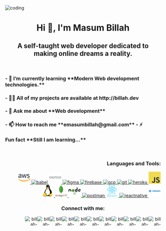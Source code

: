 <img align="center" alt="coding" width="900" src="https://camo.githubusercontent.com/7de37139d0b4c1ce40865e799b446c0e963a3dd8fb68d239707237c40604fa3d/68747470733a2f2f63646e2e6472696262626c652e636f6d2f75736572732f3733303730332f73637265656e73686f74732f363538313234332f6176656e746f2e676966">
<h1 align="center" width="80px">Hi 👋, I'm Masum Billah</h1>
<h2 align="center">A self-taught web developer dedicated to making online dreams a reality.</h2>
<br/>
<h3 align="center"></h3>
<h3>- 🌱 I’m currently learning **Modern Web development technologies.**</h3>
<h3>- 👨‍💻 All of my projects are available at http://billah.dev</h3>
<h3> - 💬 Ask me about **Web development**</h3>
<h3>- 📫 How to reach me **emasumbillah@gmail.com** - ⚡</h3>
<h3>Fun fact **Still I am learning...**</h3>
<br/>
<h3 align="right">Languages and Tools:</h3>
<p align="right">
  <a href="https://aws.amazon.com" target="_blank" rel="noreferrer">
    <img
      src="https://raw.githubusercontent.com/devicons/devicon/master/icons/amazonwebservices/amazonwebservices-original-wordmark.svg"
      alt="aws"
      width="40"
      height="40"
    />
  </a>
  <a href="https://babeljs.io/" target="_blank" rel="noreferrer">
    <img
      src="https://www.vectorlogo.zone/logos/babeljs/babeljs-icon.svg"
      alt="babel"
      width="40"
      height="40"
    />
  </a>
  <a href="https://expressjs.com" target="_blank" rel="noreferrer">
    <img
      src="https://raw.githubusercontent.com/devicons/devicon/master/icons/express/express-original-wordmark.svg"
      alt="express"
      width="40"
      height="40"
    />
  </a>
  <a href="https://www.figma.com/" target="_blank" rel="noreferrer">
    <img
      src="https://www.vectorlogo.zone/logos/figma/figma-icon.svg"
      alt="figma"
      width="40"
      height="40"
    />
  </a>
  <a href="https://firebase.google.com/" target="_blank" rel="noreferrer">
    <img
      src="https://www.vectorlogo.zone/logos/firebase/firebase-icon.svg"
      alt="firebase"
      width="40"
      height="40"
    />
  </a>
  <a href="https://cloud.google.com" target="_blank" rel="noreferrer">
    <img
      src="https://www.vectorlogo.zone/logos/google_cloud/google_cloud-icon.svg"
      alt="gcp"
      width="40"
      height="40"
    />
  </a>
  <a href="https://git-scm.com/" target="_blank" rel="noreferrer">
    <img
      src="https://www.vectorlogo.zone/logos/git-scm/git-scm-icon.svg"
      alt="git"
      width="40"
      height="40"
    />
  </a>
  <a href="https://heroku.com" target="_blank" rel="noreferrer">
    <img
      src="https://www.vectorlogo.zone/logos/heroku/heroku-icon.svg"
      alt="heroku"
      width="40"
      height="40"
    />
  </a>
  <a
    href="https://developer.mozilla.org/en-US/docs/Web/JavaScript"
    target="_blank"
    rel="noreferrer"
  >
    <img
      src="https://raw.githubusercontent.com/devicons/devicon/master/icons/javascript/javascript-original.svg"
      alt="javascript"
      width="40"
      height="40"
    />
  </a>
  <a href="https://www.linux.org/" target="_blank" rel="noreferrer">
    <img
      src="https://raw.githubusercontent.com/devicons/devicon/master/icons/linux/linux-original.svg"
      alt="linux"
      width="40"
      height="40"
    />
  </a>
  <a href="https://www.mongodb.com/" target="_blank" rel="noreferrer">
    <img
      src="https://raw.githubusercontent.com/devicons/devicon/master/icons/mongodb/mongodb-original-wordmark.svg"
      alt="mongodb"
      width="40"
      height="40"
    />
  </a>
  <a href="https://nodejs.org" target="_blank" rel="noreferrer">
    <img
      src="https://raw.githubusercontent.com/devicons/devicon/master/icons/nodejs/nodejs-original-wordmark.svg"
      alt="nodejs"
      width="40"
      height="40"
    />
  </a>
  <a href="https://postman.com" target="_blank" rel="noreferrer">
    <img
      src="https://www.vectorlogo.zone/logos/getpostman/getpostman-icon.svg"
      alt="postman"
      width="40"
      height="40"
    />
  </a>
  <a href="https://reactjs.org/" target="_blank" rel="noreferrer">
    <img
      src="https://raw.githubusercontent.com/devicons/devicon/master/icons/react/react-original-wordmark.svg"
      alt="react"
      width="40"
      height="40"
    />
  </a>
  <a href="https://reactnative.dev/" target="_blank" rel="noreferrer">
    <img
      src="https://reactnative.dev/img/header_logo.svg"
      alt="reactnative"
      width="40"
      height="40"
    />
  </a>
  <a href="https://webpack.js.org" target="_blank" rel="noreferrer">
    <img
      src="https://raw.githubusercontent.com/devicons/devicon/d00d0969292a6569d45b06d3f350f463a0107b0d/icons/webpack/webpack-original-wordmark.svg"
      alt="webpack"
      width="40"
      height="40"
    />
  </a>
</p>

<h3 align="center">Connect with me:</h3>
<p align="right">
  <a href="https://codepen.io/billah-dot-dev" target="blank"
    ><img
      align="right"
      src="https://raw.githubusercontent.com/rahuldkjain/github-profile-readme-generator/master/src/images/icons/Social/codepen.svg"
      alt="billah-dot-dev"
      height="30"
      width="40"
  /></a>
  <a href="https://dev.to/billah-dot-dev" target="blank"
    ><img
      align="right"
      src="https://raw.githubusercontent.com/rahuldkjain/github-profile-readme-generator/master/src/images/icons/Social/devto.svg"
      alt="billah-dot-dev"
      height="30"
      width="40"
  /></a>
  <a href="https://twitter.com/billah-dot-dev" target="blank"
    ><img
      align="right"
      src="https://raw.githubusercontent.com/rahuldkjain/github-profile-readme-generator/master/src/images/icons/Social/twitter.svg"
      alt="billah-dot-dev"
      height="30"
      width="40"
  /></a>
  <a href="https://linkedin.com/in/billah-dot-dev" target="blank"
    ><img
      align="right"
      src="https://raw.githubusercontent.com/rahuldkjain/github-profile-readme-generator/master/src/images/icons/Social/linked-in-alt.svg"
      alt="billah-dot-dev"
      height="30"
      width="40"
  /></a>
  <a href="https://stackoverflow.com/users/billah-dot-dev" target="blank"
    ><img
      align="right"
      src="https://raw.githubusercontent.com/rahuldkjain/github-profile-readme-generator/master/src/images/icons/Social/stack-overflow.svg"
      alt="billah-dot-dev"
      height="30"
      width="40"
  /></a>
  <a href="https://codesandbox.com/billah-dot-dev" target="blank"
    ><img
      align="right"
      src="https://raw.githubusercontent.com/rahuldkjain/github-profile-readme-generator/master/src/images/icons/Social/codesandbox.svg"
      alt="billah-dot-dev"
      height="30"
      width="40"
  /></a>
  <a href="https://fb.com/billah-dot-dev" target="blank"
    ><img
      align="right"
      src="https://raw.githubusercontent.com/rahuldkjain/github-profile-readme-generator/master/src/images/icons/Social/facebook.svg"
      alt="billah-dot-dev"
      height="30"
      width="40"
  /></a>
  <a href="https://instagram.com/billah-dot-dev" target="blank"
    ><img
      align="right"
      src="https://raw.githubusercontent.com/rahuldkjain/github-profile-readme-generator/master/src/images/icons/Social/instagram.svg"
      alt="billah-dot-dev"
      height="30"
      width="40"
  /></a>
  <a href="https://medium.com/billah-dot-dev" target="blank"
    ><img
      align="right"
      src="https://raw.githubusercontent.com/rahuldkjain/github-profile-readme-generator/master/src/images/icons/Social/medium.svg"
      alt="billah-dot-dev"
      height="30"
      width="40"
  /></a>
  <a href="https://www.hackerrank.com/billah-dot-dev" target="blank"
    ><img
      align="right"
      src="https://raw.githubusercontent.com/rahuldkjain/github-profile-readme-generator/master/src/images/icons/Social/hackerrank.svg"
      alt="billah-dot-dev"
      height="30"
      width="40"
  /></a>
  <a href="https://discord.gg/billah-dot-dev" target="blank"
    ><img
      align="right"
      src="https://raw.githubusercontent.com/rahuldkjain/github-profile-readme-generator/master/src/images/icons/Social/discord.svg"
      alt="billah-dot-dev"
      height="30"
      width="40"
  /></a>
</p>

